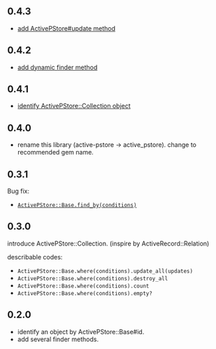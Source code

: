 ## 0.4.3

* [add ActivePStore#update method](https://github.com/koic/active_pstore/commit/464f7f38e1c9d05d8fc5a6ce1e4cfce8fc0029f7)

## 0.4.2

* [add dynamic finder method](https://github.com/koic/active_pstore/commit/07b2dcb664022b283782cf12c9725e14e591489d)

## 0.4.1

* [identify ActivePStore::Collection object](https://github.com/koic/active_pstore/commit/0dc9b7e1a2054ecfaaf11f0cdbd9bae20251f6ee)

## 0.4.0

* rename this library (active-pstore -> active_pstore). change to recommended gem name.

## 0.3.1

Bug fix:

* [`ActivePStore::Base.find_by(conditions)`](https://github.com/koic/active_pstore/commit/8cf9d41c5434fe8f6f60e98b20e2e1ec07a05d6a)

## 0.3.0

introduce ActivePStore::Collection. (inspire by ActiveRecord::Relation)

describable codes:

* `ActivePStore::Base.where(conditions).update_all(updates)`
* `ActivePStore::Base.where(conditions).destroy_all`
* `ActivePStore::Base.where(conditions).count`
* `ActivePStore::Base.where(conditions).empty?`

## 0.2.0

* identify an object by ActivePStore::Base#id.
* add several finder methods.
